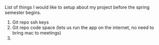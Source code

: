 List of things I would like to setup about my project before the spring semester begins.

1. Git repo ssh keys
2. Git repo code space (lets us run the app on the internet, no need to bring mac to meetings)
3. 